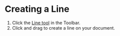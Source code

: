# Creating a Line

1. Click the [Line tool](../working-with-tools/drawing-and-type-tools.md) in the Toolbar.
2. Click and drag to create a line on your document.

